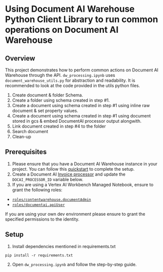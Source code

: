 # Using Document AI Warehouse Python Client Library to run common operations on Document AI Warehouse

## Overview

This project demonstrates how to perform common actions on Document AI Warehouse through the API. `dw_processing.ipynb` uses `document_warehouse_utils.py` for abstraction and readability. 
It is recommended to look at the code provided in the utils python files.

1. Create document & folder Schema. 
2. Create a folder using schema created in step #1.
3. Create a document using schema created in step #1 using inline raw document & set property values.
4. Create a document using schema created in step #1 using document stored in gcs & embed DocumentAI processor output alongwith.
5. Link document created in step #4 to the folder
6. Search document
7. Clean-up

## Prerequisites

1. Please ensure that you have a Document AI Warehouse instance in your project. You can follow this [quickstart](https://cloud.google.com/document-warehouse/docs/quickstart) to complete the setup.
2. Create a Document AI [Invoice processor](https://cloud.google.com/document-ai/docs/processors-list#processor_invoice-processor) and update the `DOCAI_PROCESSOR_ID` variable below.
3. If you are using a Vertex AI Workbench Managed Notebook, ensure to grant the following roles:
  - [`roles/contentwarehouse.documentAdmin`](https://cloud.google.com/document-warehouse/docs/manage-access-control)
  - [`roles/documentai.apiUser`](https://cloud.google.com/document-ai/docs/access-control/iam-roles)
  
If you are using your own dev environment please ensure to grant the specified permissions to the identity.

## Setup

1. Install dependencies mentioned in requirements.txt
```commandline
pip install -r requirements.txt
```
2. Open `dw_processing.ipynb` and follow the step-by-step guide.

